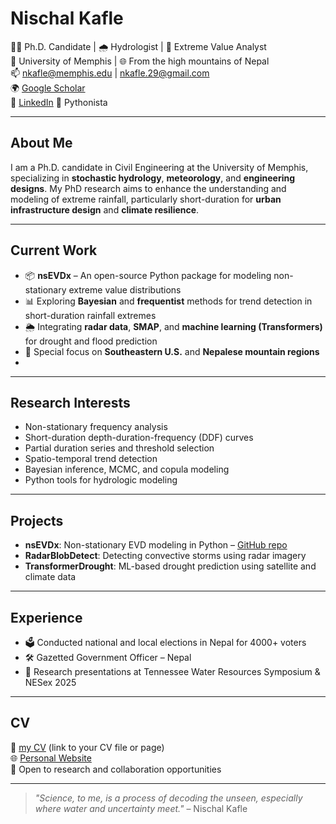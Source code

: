 # Nischal Kafle

👨‍🎓 Ph.D. Candidate | 🌧️ Hydrologist | 🧠 Extreme Value Analyst  
📍 University of Memphis | 🌐 From the high mountains of Nepal  
📫 [nkafle@memphis.edu](mailto:nkafle@memphis.edu) | [nkafle.29@gmail.com](mailto:nkafle.29@gmail.com)  
🌍 [Google Scholar](https://scholar.google.com/citations?user=5x8WK2EAAAAJ&hl=en)  
🔗 [LinkedIn](https://www.linkedin.com/in/nischal-kafle-67073a195/) 
🐍 Pythonista 

---

## About Me

I am a Ph.D. candidate in Civil Engineering at the University of Memphis, specializing in **stochastic hydrology**, **meteorology**, and **engineering designs**. My PhD research aims to enhance the understanding and modeling of extreme rainfall, particularly short-duration for **urban infrastructure design** and **climate resilience**.

---

## Current Work

- 📦 **nsEVDx** – An open-source Python package for modeling non-stationary extreme value distributions  
- 📊 Exploring **Bayesian** and **frequentist** methods for trend detection in short-duration rainfall extremes  
- 🌦️ Integrating **radar data**, **SMAP**, and **machine learning (Transformers)** for drought and flood prediction  
- 📍 Special focus on **Southeastern U.S.** and **Nepalese mountain regions**
- 

---

## Research Interests

- Non-stationary frequency analysis  
- Short-duration depth-duration-frequency (DDF) curves  
- Partial duration series and threshold selection  
- Spatio-temporal trend detection  
- Bayesian inference, MCMC, and copula modeling  
- Python tools for hydrologic modeling

---

## Projects

- **nsEVDx**: Non-stationary EVD modeling in Python – [GitHub repo](https://github.com/yourusername/nsEVDx)  
- **RadarBlobDetect**: Detecting convective storms using radar imagery  
- **TransformerDrought**: ML-based drought prediction using satellite and climate data  

---

## Experience

- 🗳️ Conducted national and local elections in Nepal for 4000+ voters  
- 🛠️ Gazetted Government Officer – Nepal  
- 🌊 Research presentations at Tennessee Water Resources Symposium & NESex 2025

---

## CV 

📄 [my CV](CV.md) (link to your CV file or page)  
🌐 [Personal Website](https://github.com/Nischalcs50.github.io)  
💬 Open to research and collaboration opportunities

---

> _"Science, to me, is a process of decoding the unseen, especially where water and uncertainty meet."_ – Nischal Kafle
